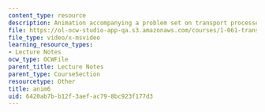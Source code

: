 ```yaml
---
content_type: resource
description: Animation accompanying a problem set on transport processes in the environment.
file: https://ol-ocw-studio-app-qa.s3.amazonaws.com/courses/1-061-transport-processes-in-the-environment-fall-2008/6420ab7bb12f3aefac798bc923f177d3_anim6.avi
file_type: video/x-msvideo
learning_resource_types:
- Lecture Notes
ocw_type: OCWFile
parent_title: Lecture Notes
parent_type: CourseSection
resourcetype: Other
title: anim6
uid: 6420ab7b-b12f-3aef-ac79-8bc923f177d3
---
```

